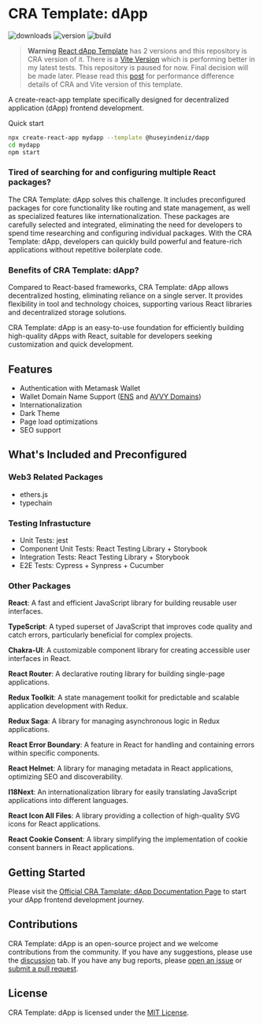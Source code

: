 # CRA Template: dApp

![downloads](https://img.shields.io/npm/dw/@huseyindeniz/cra-template-dapp)
![version](https://img.shields.io/npm/v/@huseyindeniz/cra-template-dapp)
![build](https://img.shields.io/github/actions/workflow/status/huseyindeniz/cra-template-dapp/ci.yml)

> **Warning**
> [React dApp Template](https://huseyindeniz.github.io/react-dapp-template-documentation/) has 2 versions and this repository is CRA version of it. There is a [Vite Version](https://github.com/huseyindeniz/vite-react-dapp-template) which is performing better in my latest tests. This repository is paused for now. Final decision will be made later. Please read this [post](https://github.com/huseyindeniz/cra-template-dapp/discussions/43) for performance difference details of CRA and Vite version of this template.  

A create-react-app template specifically designed for decentralized application (dApp) frontend development.

Quick start

```sh
npx create-react-app mydapp --template @huseyindeniz/dapp
cd mydapp
npm start
```

### Tired of searching for and configuring multiple React packages?

The CRA Template: dApp solves this challenge. It includes preconfigured packages for core functionality like routing and state management, as well as specialized features like internationalization. These packages are carefully selected and integrated, eliminating the need for developers to spend time researching and configuring individual packages. With the CRA Template: dApp, developers can quickly build powerful and feature-rich applications without repetitive boilerplate code.

### Benefits of CRA Template: dApp?

Compared to React-based frameworks, CRA Template: dApp allows decentralized hosting, eliminating reliance on a single server. It provides flexibility in tool and technology choices, supporting various React libraries and decentralized storage solutions.

CRA Template: dApp is an easy-to-use foundation for efficiently building high-quality dApps with React, suitable for developers seeking customization and quick development.

## Features

- Authentication with Metamask Wallet
- Wallet Domain Name Support ([ENS](https://ens.domains/) and [AVVY Domains](https://avvy.domains/))
- Internationalization
- Dark Theme
- Page load optimizations
- SEO support

## What's Included and Preconfigured

### Web3 Related Packages

- ethers.js
- typechain

### Testing Infrastucture

- Unit Tests: jest
- Component Unit Tests: React Testing Library + Storybook
- Integration Tests: React Testing Library + Storybook
- E2E Tests: Cypress + Synpress + Cucumber

### Other Packages

**React**: A fast and efficient JavaScript library for building reusable user interfaces.

**TypeScript**: A typed superset of JavaScript that improves code quality and catch errors, particularly beneficial for complex projects.

**Chakra-UI**: A customizable component library for creating accessible user interfaces in React.

**React Router**: A declarative routing library for building single-page applications.

**Redux Toolkit**: A state management toolkit for predictable and scalable application development with Redux.

**Redux Saga**: A library for managing asynchronous logic in Redux applications.

**React Error Boundary**: A feature in React for handling and containing errors within specific components.

**React Helmet**: A library for managing metadata in React applications, optimizing SEO and discoverability.

**I18Next**: An internationalization library for easily translating JavaScript applications into different languages.

**React Icon All Files**: A library providing a collection of high-quality SVG icons for React applications.

**React Cookie Consent**: A library simplifying the implementation of cookie consent banners in React applications.

## Getting Started

Please visit the [Official CRA Tamplate: dApp Documentation Page](https://huseyindeniz.github.io/react-dapp-template-documentation/) to start your dApp frontend development journey.

## Contributions

CRA Template: dApp is an open-source project and we welcome contributions from the community. If you have any suggestions, please use the [discussion](https://github.com/huseyindeniz/cra-template-dapp/discussions) tab. If you have any bug reports, please [open an issue](https://github.com/huseyindeniz/cra-template-dapp/issues) or [submit a pull request](https://github.com/huseyindeniz/cra-template-dapp/pulls).

## License

CRA Template: dApp is licensed under the [MIT License](./LICENSE).
